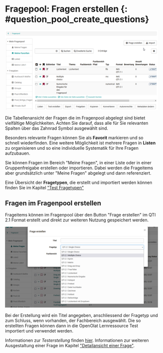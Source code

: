 # Fragepool: Fragen erstellen {: #question_pool_create_questions}

![Fragenpool](assets/Fragenpool_favoriten.png)

Die Tabellenansicht der Fragen die im Fragenpool abgelegt sind bietet vielfältige Möglichkeiten. Achten Sie darauf, dass alle für Sie relevanten Spalten über das Zahnrad Symbol ausgewählt sind.

Besonders relevante Fragen können Sie als **Favorit** markieren und so schnell wiederfinden. Eine weitere Möglichkeit ist mehrere Fragen in **Listen** zu organisieren und so eine individuelle Systematik für Ihre Fragen aufzubauen.

Sie können Fragen im Bereich "Meine Fragen", in einer Liste oder in einer Gruppenfreigabe erstellen oder importieren. Dabei werden die Frageitems aber grundsätzlich unter "Meine Fragen" abgelegt und dann referenziert. 

Eine Übersicht der **Fragetypen**, die  erstellt und importiert werden können finden Sie im Kapitel ["Test Fragetypen"](../learningresources/Test_question_types.de.md) 

## Fragen im Fragenpool erstellen

Frageitems können im Fragenpool über den Button "Frage erstellen" im QTI 2.1 Format erstellt und direkt zur weiteren Nutzung gespeichert werden. 

![Fragetypen](assets/Frage_erstellen_typen.png)

Bei der Erstellung wird ein Titel angegeben, anschliessend der Fragetyp und zum Schluss, wenn vorhanden, der Fachbereich ausgewählt. Die so erstellten Fragen können dann in die OpenOlat Lernressource Test importiert und verwendet werden.

Informationen zur _Testerstellung_ finden [hier](https://docs.openolat.org/de/manual_how-to/test_creation_procedure/test_creation_procedure/). Informationen zur weiteren Ausgestaltung einer Frage im Kapitel ["Detailansicht einer Frage"](Item_Detailed_View.de.md).


